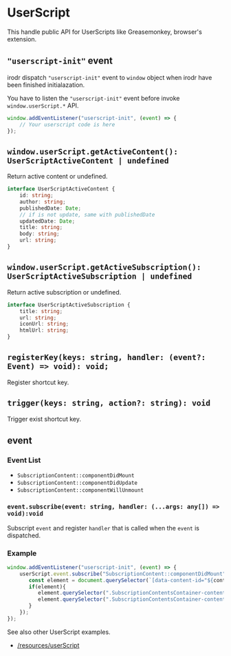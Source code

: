 # UserScript

This handle public API for UserScripts like Greasemonkey, browser's extension.

## `"userscript-init"` event

irodr dispatch `"userscript-init"` event to `window` object when irodr have been finished initialazation.

You have to listen the `"userscript-init"` event before invoke `window.userScript.*` API.

```js
window.addEventListener("userscript-init", (event) => {
    // Your userscript code is here
});
```

## `window.userScript.getActiveContent(): UserScriptActiveContent | undefined`

Return active content or undefined.

```ts
interface UserScriptActiveContent {
    id: string;
    author: string;
    publishedDate: Date;
    // if is not update, same with publishedDate
    updatedDate: Date;
    title: string;
    body: string;
    url: string;
}
```

## `window.userScript.getActiveSubscription(): UserScriptActiveSubscription | undefined`

Return active subscription or undefined.

```ts
interface UserScriptActiveSubscription {
    title: string;
    url: string;
    iconUrl: string;
    htmlUrl: string;
}
```

## `registerKey(keys: string, handler: (event?: Event) => void): void;`

Register shortcut key.


## `trigger(keys: string, action?: string): void`

Trigger exist shortcut key.

## event

### Event List

- `SubscriptionContent::componentDidMount`
- `SubscriptionContent::componentDidUpdate`
- `SubscriptionContent::componentWillUnmount`

### `event.subscribe(event: string, handler: (...args: any[]) => void):void`

Subscript `event` and register `handler` that is called when the `event` is dispatched.

### Example

```js
window.addEventListener("userscript-init", (event) => {
    userScript.event.subscribe("SubscriptionContent::componentDidMount", (content) => {
       const element = document.querySelector(`[data-content-id="${content.contentId}"]`);
       if(element){
          element.querySelector(".SubscriptionContentsContainer-contentTitle").classList.add("ng-content");
          element.querySelector(".SubscriptionContentsContainer-contentBody").setAttribute("hidden", true);
       } 
    });
});
```


See also other UserScript examples.

- [/resources/userScript](/resources/userScript)
